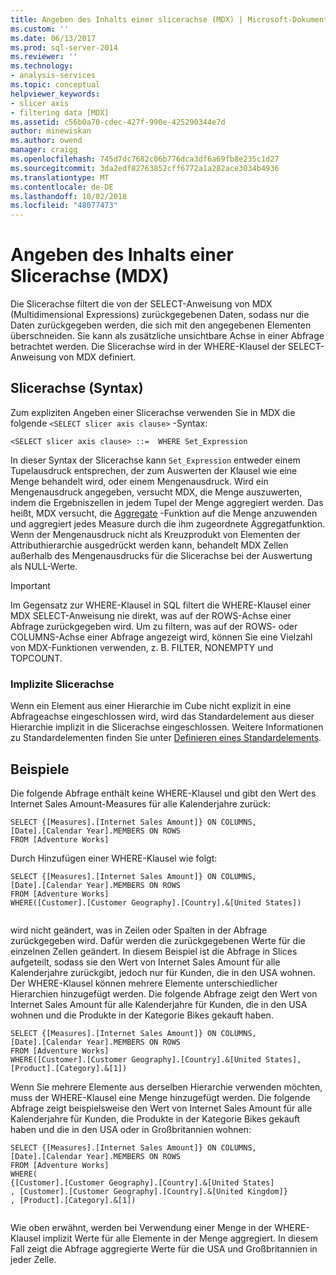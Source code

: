 ```yaml
---
title: Angeben des Inhalts einer slicerachse (MDX) | Microsoft-Dokumentation
ms.custom: ''
ms.date: 06/13/2017
ms.prod: sql-server-2014
ms.reviewer: ''
ms.technology:
- analysis-services
ms.topic: conceptual
helpviewer_keywords:
- slicer axis
- filtering data [MDX]
ms.assetid: c56b0a70-cdec-427f-990e-425290344e7d
author: minewiskan
ms.author: owend
manager: craigg
ms.openlocfilehash: 745d7dc7682c06b776dca3df6a69fb8e235c1d27
ms.sourcegitcommit: 3da2edf82763852cff6772a1a282ace3034b4936
ms.translationtype: MT
ms.contentlocale: de-DE
ms.lasthandoff: 10/02/2018
ms.locfileid: "48077473"
---
```

# <a name="specifying-the-contents-of-a-slicer-axis-mdx"></a>Angeben des Inhalts einer Slicerachse (MDX)
  Die Slicerachse filtert die von der SELECT-Anweisung von MDX (Multidimensional Expressions) zurückgegebenen Daten, sodass nur die Daten zurückgegeben werden, die sich mit den angegebenen Elementen überschneiden. Sie kann als zusätzliche unsichtbare Achse in einer Abfrage betrachtet werden. Die Slicerachse wird in der WHERE-Klausel der SELECT-Anweisung von MDX definiert.  
  
## <a name="slicer-axis-syntax"></a>Slicerachse (Syntax)  
 Zum expliziten Angeben einer Slicerachse verwenden Sie in MDX die folgende `<SELECT slicer axis clause>` -Syntax:  
  
```  
<SELECT slicer axis clause> ::=  WHERE Set_Expression  
```  
  
 In dieser Syntax der Slicerachse kann `Set_Expression` entweder einem Tupelausdruck entsprechen, der zum Auswerten der Klausel wie eine Menge behandelt wird, oder einem Mengenausdruck. Wird ein Mengenausdruck angegeben, versucht MDX, die Menge auszuwerten, indem die Ergebniszellen in jedem Tupel der Menge aggregiert werden. Das heißt, MDX versucht, die [Aggregate](/sql/mdx/aggregate-mdx) -Funktion auf die Menge anzuwenden und aggregiert jedes Measure durch die ihm zugeordnete Aggregatfunktion. Wenn der Mengenausdruck nicht als Kreuzprodukt von Elementen der Attributhierarchie ausgedrückt werden kann, behandelt MDX Zellen außerhalb des Mengenausdrucks für die Slicerachse bei der Auswertung als NULL-Werte.  
  
> [!IMPORTANT]  
>  Im Gegensatz zur WHERE-Klausel in SQL filtert die WHERE-Klausel einer MDX SELECT-Anweisung nie direkt, was auf der ROWS-Achse einer Abfrage zurückgegeben wird. Um zu filtern, was auf der ROWS- oder COLUMNS-Achse einer Abfrage angezeigt wird, können Sie eine Vielzahl von MDX-Funktionen verwenden, z. B. FILTER, NONEMPTY und TOPCOUNT.  
  
### <a name="implicit-slicer-axis"></a>Implizite Slicerachse  
 Wenn ein Element aus einer Hierarchie im Cube nicht explizit in eine Abfrageachse eingeschlossen wird, wird das Standardelement aus dieser Hierarchie implizit in die Slicerachse eingeschlossen. Weitere Informationen zu Standardelementen finden Sie unter [Definieren eines Standardelements](../attribute-properties-define-a-default-member.md).  
  
## <a name="examples"></a>Beispiele  
 Die folgende Abfrage enthält keine WHERE-Klausel und gibt den Wert des Internet Sales Amount-Measures für alle Kalenderjahre zurück:  
  
```  
SELECT {[Measures].[Internet Sales Amount]} ON COLUMNS,  
[Date].[Calendar Year].MEMBERS ON ROWS  
FROM [Adventure Works]  
```  
  
 Durch Hinzufügen einer WHERE-Klausel wie folgt:  
  
```  
SELECT {[Measures].[Internet Sales Amount]} ON COLUMNS,  
[Date].[Calendar Year].MEMBERS ON ROWS  
FROM [Adventure Works]  
WHERE([Customer].[Customer Geography].[Country].&[United States])  
  
```  
  
 wird nicht geändert, was in Zeilen oder Spalten in der Abfrage zurückgegeben wird. Dafür werden die zurückgegebenen Werte für die einzelnen Zellen geändert. In diesem Beispiel ist die Abfrage in Slices aufgeteilt, sodass sie den Wert von Internet Sales Amount für alle Kalenderjahre zurückgibt, jedoch nur für Kunden, die in den USA wohnen. Der WHERE-Klausel können mehrere Elemente unterschiedlicher Hierarchien hinzugefügt werden. Die folgende Abfrage zeigt den Wert von Internet Sales Amount für alle Kalenderjahre für Kunden, die in den USA wohnen und die Produkte in der Kategorie Bikes gekauft haben.  
  
```  
SELECT {[Measures].[Internet Sales Amount]} ON COLUMNS,  
[Date].[Calendar Year].MEMBERS ON ROWS  
FROM [Adventure Works]  
WHERE([Customer].[Customer Geography].[Country].&[United States], [Product].[Category].&[1])  
```  
  
 Wenn Sie mehrere Elemente aus derselben Hierarchie verwenden möchten, muss der WHERE-Klausel eine Menge hinzugefügt werden. Die folgende Abfrage zeigt beispielsweise den Wert von Internet Sales Amount für alle Kalenderjahre für Kunden, die Produkte in der Kategorie Bikes gekauft haben und die in den USA oder in Großbritannien wohnen:  
  
```  
SELECT {[Measures].[Internet Sales Amount]} ON COLUMNS,  
[Date].[Calendar Year].MEMBERS ON ROWS  
FROM [Adventure Works]  
WHERE(  
{[Customer].[Customer Geography].[Country].&[United States]  
, [Customer].[Customer Geography].[Country].&[United Kingdom]}  
, [Product].[Category].&[1])  
  
```  
  
 Wie oben erwähnt, werden bei Verwendung einer Menge in der WHERE-Klausel implizit Werte für alle Elemente in der Menge aggregiert. In diesem Fall zeigt die Abfrage aggregierte Werte für die USA und Großbritannien in jeder Zelle.  
  
  

